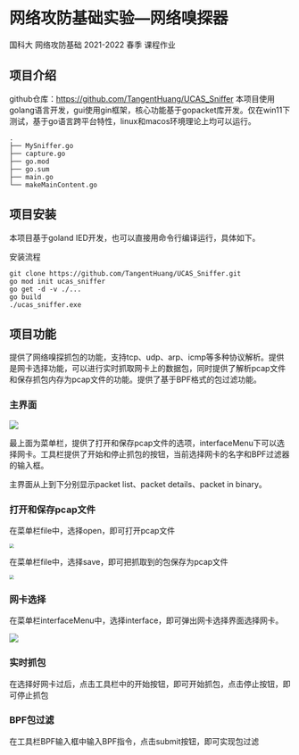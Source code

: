 # 网络攻防基础实验—网络嗅探器

国科大 网络攻防基础 2021-2022 春季 课程作业

## 项目介绍

github仓库：https://github.com/TangentHuang/UCAS_Sniffer
本项目使用golang语言开发，gui使用gin框架，核心功能基于gopacket库开发。仅在win11下测试，基于go语言跨平台特性，linux和macos环境理论上均可以运行。

```
.
├── MySniffer.go
├── capture.go
├── go.mod
├── go.sum
├── main.go
└── makeMainContent.go
```

## 项目安装

本项目基于goland IED开发，也可以直接用命令行编译运行，具体如下。

安装流程

```shell
git clone https://github.com/TangentHuang/UCAS_Sniffer.git
go mod init ucas_sniffer
go get -d -v ./...
go build 
./ucas_sniffer.exe
```

## 项目功能

提供了网络嗅探抓包的功能，支持tcp、udp、arp、icmp等多种协议解析。提供是网卡选择功能，可以进行实时抓取网卡上的数据包，同时提供了解析pcap文件和保存抓包内存为pcap文件的功能。提供了基于BPF格式的包过滤功能。

### 主界面

![](https://img.tangent.ink/20220406214559.png)

最上面为菜单栏，提供了打开和保存pcap文件的选项，interfaceMenu下可以选择网卡。工具栏提供了开始和停止抓包的按钮，当前选择网卡的名字和BPF过滤器的输入框。

主界面从上到下分别显示packet list、packet details、packet in binary。

### 打开和保存pcap文件

在菜单栏file中，选择open，即可打开pcap文件

<img src="https://img.tangent.ink/20220406164240.png" style="zoom:50%;" />

在菜单栏file中，选择save，即可把抓取到的包保存为pcap文件

<img src="https://img.tangent.ink/20220406164437.png" style="zoom:50%;" />

### 网卡选择

在菜单栏interfaceMenu中，选择interface，即可弹出网卡选择界面选择网卡。

![](https://img.tangent.ink/20220406164326.png)

### 实时抓包

在选择好网卡过后，点击工具栏中的开始按钮，即可开始抓包，点击停止按钮，即可停止抓包

### BPF包过滤

在工具栏BPF输入框中输入BPF指令，点击submit按钮，即可实现包过滤
